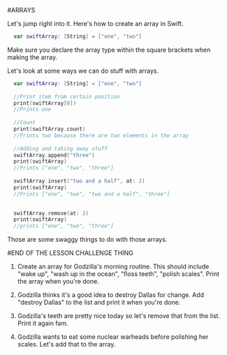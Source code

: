 #ARRAYS

Let's jump right into it. Here's how to create an array in Swift.

```swift
  var swiftArray: [String] = ["one", "two"]
```

Make sure you declare the array type within the square brackets when making the array.

Let's look at some ways we can do stuff with arrays.

```swift
  var swiftArray: [String] = ["one", "two"]
  
  //Print item from certain position
  print(swiftArray[0])
  //Prints one
  
  //Count
  print(swiftArray.count)
  //Prints two because there are two elements in the array
  
  //Adding and taking away stuff
  swiftArray.append("three")
  print(swiftArray)
  //Prints ["one", "two", "three"]
  
  swiftArray.insert("two and a half", at: 2)
  print(swiftArray)
  //Prints ["one", "two", "two and a half", "three"]

  
  swiftArray.remove(at: 2)
  print(swiftArray)
  //prints ["one", "two", "three"]
```

Those are some swaggy things to do with those arrays.

#END OF THE LESSON CHALLENGE THING

1. Create an array for Godzilla's morning routine. This should include "wake up", "wash up in the ocean", "floss teeth", "polish scales". Print the array when you're done.

2. Godzilla thinks it's a good idea to destroy Dallas for change. Add "destroy Dallas" to the list and print it when you're done.

3. Godzilla's teeth are pretty nice today so let's remove that from the list. Print it again fam.

4. Godzilla wants to eat some nuclear warheads before polishing her scales. Let's add that to the array.
